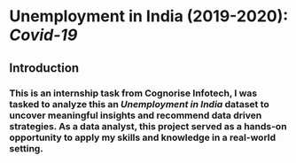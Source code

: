 # Unemployment in India (2019-2020): *Covid-19*


## Introduction

### This is an internship task from Cognorise Infotech, I was tasked to analyze this an *Unemployment in India* dataset to uncover meaningful insights and recommend data driven strategies. As a data analyst, this project served as a hands-on opportunity to apply my skills and knowledge in a real-world setting. 
